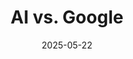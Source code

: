 ---
title: "AI vs. Google"
date: "2025-05-22"
thumbnail: "/thumbnails/google-versus-ai.png"
link: "https://tommurphy888.substack.com/p/ai-vs-google"
---